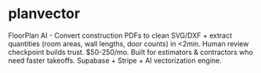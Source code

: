 # planvector
FloorPlan AI - Convert construction PDFs to clean SVG/DXF + extract quantities (room areas, wall lengths, door counts) in &lt;2min. Human review checkpoint builds trust. $50-250/mo. Built for estimators &amp; contractors who need faster takeoffs. Supabase + Stripe + AI vectorization engine.
